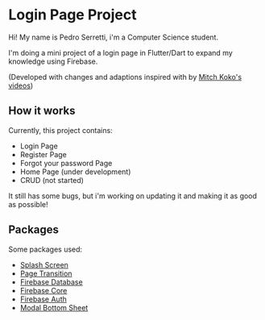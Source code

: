 # Login Page Project 

Hi! My name is Pedro Serretti, i'm a Computer Science student.

I'm doing a mini project of a login page in Flutter/Dart to expand my knowledge using Firebase.

(Developed with changes and adaptions inspired with by [Mitch Koko's videos](https://youtube.com/@createdbykoko))

## How it works

Currently, this project contains:
- Login Page
- Register Page 
- Forgot your password Page 
- Home Page (under development)
- CRUD (not started)

It still has some bugs, but i'm working on updating it and making it as good as possible!

## Packages 

Some packages used:
- [Splash Screen](https://pub.dev/packages/flutter_native_splash)
- [Page Transition](https://pub.dev/packages/page_transition)
- [Firebase Database](https://pub.dev/packages/firebase_database)
- [Firebase Core](https://pub.dev/packages/firebase_core)
- [Firebase Auth](https://pub.dev/packages/firebase_auth)
- [Modal Bottom Sheet](https://pub.dev/packages/modal_bottom_sheet)
